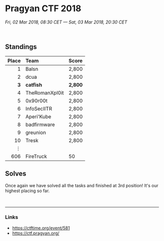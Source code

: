 # Pragyan CTF 2018
*Fri, 02 Mar 2018, 08:30 CET — Sat, 03 Mar 2018, 20:30 CET*


&nbsp; 
## Standings

Place | Team | Score
---: | :--- | :---
1 | Balsn |  2,800
2 | dcua |  2,800
**3** | **catfish** |  **2,800**
4 | TheRomanXpl0it |  2,800
5 | 0x90r00t |  2,800
6 | InfoSecIITR |  2,800
7 | Aperi'Kube |  2,800
8 | badfirmware |  2,800
9 | greunion |  2,800
10 | Tresk | 2,800
&vellip; | | 
606 | FireTruck |  50

## Solves

Once again we have solved all the tasks and finished at 3rd position! 
It's our highest placing so far.


&nbsp;
____

### Links
- https://ctftime.org/event/581
- https://ctf.pragyan.org/